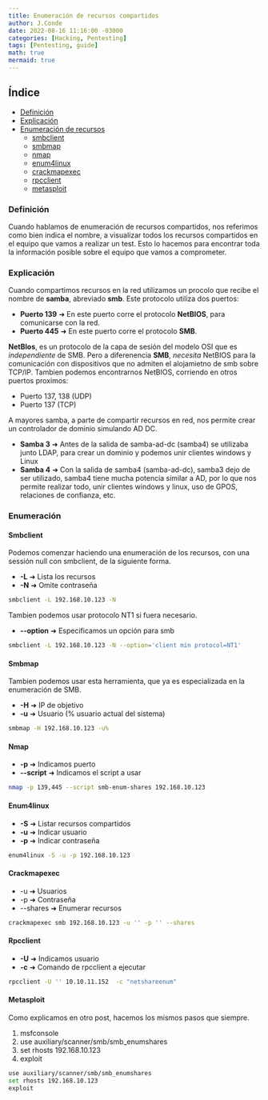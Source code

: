 ```yaml
---
title: Enumeración de recursos compartidos
author: J.Conde
date: 2022-08-16 11:16:00 -03000 
categories: [Hacking, Pentesting]
tags: [Pentesting, guide]
math: true
mermaid: true
---
```


## Índice
- [Definición](#definición)
- [Explicación](#explicación)
- [Enumeración de recursos](#enumeración)
  - [smbclient](#smbclient) 
  - [smbmap](#smbmap)
  - [nmap](#nmap)
  - [enum4linux](#enum4linux)
  - [crackmapexec](#crackmapexec) 
  - [rpcclient](#rpcclient)
  - [metasploit](#metasploit)

### Definición 
Cuando hablamos de enumeración de recursos compartidos, nos referimos como bien indica el nombre, a visualizar todos los recursos
compartidos en el equipo que vamos a realizar un test. Esto lo hacemos para encontrar toda la información posible sobre el equipo
que vamos a comprometer. 

### Explicación
Cuando compartimos recursos en la red utilizamos un procolo que recibe el nombre de **samba**, abreviado **smb**. Este protocolo utiliza
dos puertos: 
- **Puerto 139** ➜ En este puerto corre el protocolo **NetBIOS**, para comunicarse con la red. 
- **Puerto 445** ➜ En este puerto corre el protocolo **SMB**. 

**NetBIos**, es un protocolo de la capa de sesión del modelo OSI que es *independiente* de SMB. Pero a diferenencia **SMB**, *necesita* NetBIOS
para la comunicación con dispositivos que no admiten el alojamietno de smb sobre TCP/IP. Tambien podemos encontrarnos NetBIOS, corriendo en otros 
puertos proximos: 
- Puerto 137, 138 (UDP) 
- Puerto 137 (TCP) 

A mayores samba, a parte de compartir recursos en red, nos permite crear un controlador de dominio simulando AD DC. 
- **Samba 3** ➜ Antes de la salida de samba-ad-dc (samba4) se utilizaba junto LDAP, para crear un dominio y podemos unir clientes windows y Linux 
- **Samba 4** ➜ Con la salida de samba4 (samba-ad-dc), samba3 dejo de ser utilizado, samba4 tiene mucha potencia similar a AD, por lo que nos permite realizar todo, unir clientes windows y linux, uso de GPOS, relaciones de confianza, etc. 


### Enumeración 
#### Smbclient
Podemos comenzar haciendo una enumeración de los recursos, con una sessión null con smbclient, de la siguiente forma.
- **-L** ➜ Lista los recursos
- **-N** ➜ Omite contraseña 

```bash
smbclient -L 192.168.10.123 -N 
```

Tambien podemos usar protocolo NT1 si fuera necesario. 
- **\--option** ➜ Especificamos un opción para smb 

```bash
smbclient -L 192.168.10.123 -N --option='client min protocol=NT1'
```

#### Smbmap 
Tambien podemos usar esta herramienta, que ya es especializada en la enumeración de SMB.
- **-H** ➜ IP de objetivo
- **-u** ➜ Usuario (% usuario actual del sistema)

```bash
smbmap -H 192.168.10.123 -u%
```

#### Nmap 
- **-p** ➜ Indicamos puerto 
- **\--script** ➜ Indicamos el script a usar

```bash
nmap -p 139,445 --script smb-enum-shares 192.168.10.123
```

#### Enum4linux
- **-S** ➜ Listar recursos compartidos
- **-u** ➜ Indicar usuario
- **-p** ➜ Indicar contraseña 

```bash
enum4linux -S -u -p 192.168.10.123
```

#### Crackmapexec
- -u ➜ Usuarios
- -p ➜ Contraseña 
- \--shares ➜ Enumerar recursos

```bash
crackmapexec smb 192.168.10.123 -u '' -p '' --shares
```

#### Rpcclient 
- **-U** ➜ Indicamos usuario
- **-c** ➜ Comando de rpcclient a ejecutar

```bash
rpcclient -U '' 10.10.11.152  -c "netshareenum"
```

#### Metasploit 
Como explicamos en otro post, hacemos los mismos pasos que siempre. 
1. msfconsole
2. use auxiliary/scanner/smb/smb_enumshares 
3. set rhosts 192.168.10.123
4. exploit

```bash
use auxiliary/scanner/smb/smb_enumshares 
set rhosts 192.168.10.123
exploit
```
